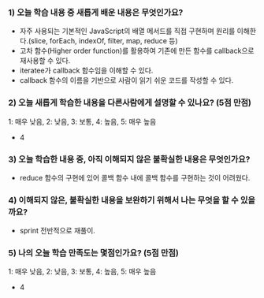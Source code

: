 ### 1) 오늘 학습 내용 중 새롭게 배운 내용은 무엇인가요?
- 자주 사용되는 기본적인 JavaScript의 배열 메서드를 직접 구현하며 원리를 이해한다.(slice,  forEach, indexOf, filter, map, reduce 등)
- 고차 함수(Higher order function)를 활용하여 기존에 만든 함수를 callback으로 재사용할 수 있다.
- iteratee가 callback 함수임을 이해할 수 있다.
- callback 함수의 이름을 기반으로 사람이 읽기 쉬운 코드를 작성할 수 있다.

### 2) 오늘 새롭게 학습한 내용을 다른사람에게 설명할 수 있나요? (5점 만점)
1: 매우 낮음, 2: 낮음, 3: 보통, 4: 높음, 5: 매우 높음
- 4

### 3) 오늘 학습한 내용 중, 아직 이해되지 않은 불확실한 내용은 무엇인가요?
- reduce 함수의 구현에 있어 콜백 함수 내에 콜백 함수를 구현하는 것이 어려웠다.

### 4) 이해되지 않은, 불확실한 내용을 보완하기 위해서 나는 무엇을 할 수 있을까요?
- sprint 전반적으로 재풀이.

### 5) 나의 오늘 학습 만족도는 몇점인가요? (5점 만점)
1: 매우 낮음, 2: 낮음, 3: 보통, 4: 높음, 5: 매우 높음
- 4